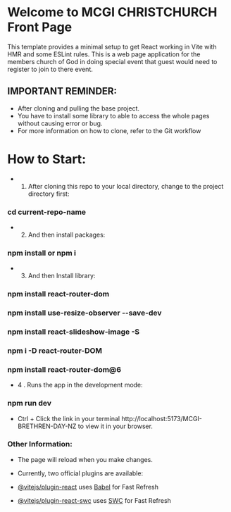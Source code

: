 # Welcome to MCGI CHRISTCHURCH Front Page

This template provides a minimal setup to get React working in Vite with HMR and some ESLint rules. This is a web page application for the members church of God in doing special event that guest would need to register to join to there event. 

## IMPORTANT REMINDER:
- After cloning and pulling the base project. 
- You have to install some library to able to access the whole pages without causing error or bug. 
- For more information on how to clone, refer to the Git workflow

# How to Start:

- 1. After cloning this repo to your local directory, change to the project directory first:

### cd current-repo-name

- 2. And then install packages:

### npm install or npm i

- 3. And then Install library:

### npm install react-router-dom 
### npm install use-resize-observer --save-dev
### npm install react-slideshow-image -S
### npm i -D react-router-DOM
### npm install react-router-dom@6


- 4 . Runs the app in the development mode:

### npm run dev


- Ctrl + Click the link in your terminal http://localhost:5173/MCGI-BRETHREN-DAY-NZ to view it in your browser.


###  Other Information:

- The page will reload when you make changes.
- Currently, two official plugins are available:

- [@vitejs/plugin-react](https://github.com/vitejs/vite-plugin-react/blob/main/packages/plugin-react/README.md) uses [Babel](https://babeljs.io/) for Fast Refresh
- [@vitejs/plugin-react-swc](https://github.com/vitejs/vite-plugin-react-swc) uses [SWC](https://swc.rs/) for Fast Refresh
